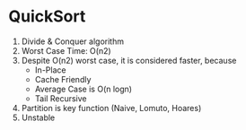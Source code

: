# QuickSort

1. Divide & Conquer algorithm
2. Worst Case Time: O(n2)
3. Despite O(n2) worst case, it is considered faster, because
   - In-Place
   - Cache Friendly
   - Average Case is O(n logn)
   - Tail Recursive
4. Partition is key function (Naive, Lomuto, Hoares)
5. Unstable
